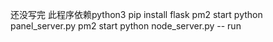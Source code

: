 还没写完
此程序依赖python3
pip install flask
pm2 start python panel_server.py
pm2 start python node_server.py -- run